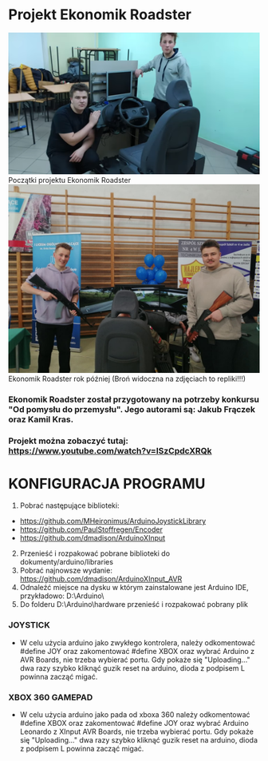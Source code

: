 # Projekt Ekonomik Roadster
![Screenshot](picture.png)
Początki projektu Ekonomik Roadster
![Screenshot](picture2.jpg)
Ekonomik Roadster rok później (Broń widoczna na zdjęciach to repliki!!!)

### Ekonomik Roadster został przygotowany na potrzeby konkursu "Od pomysłu do przemysłu".  Jego autorami są: Jakub Frączek oraz Kamil Kras.
### Projekt można zobaczyć tutaj: https://www.youtube.com/watch?v=ISzCpdcXRQk
# KONFIGURACJA PROGRAMU
   1. Pobrać następujące biblioteki:
   - https://github.com/MHeironimus/ArduinoJoystickLibrary
   - https://github.com/PaulStoffregen/Encoder
   - https://github.com/dmadison/ArduinoXInput
   2. Przenieść i rozpakować pobrane biblioteki do dokumenty/arduino/libraries
   3. Pobrać najnowsze wydanie: https://github.com/dmadison/ArduinoXInput_AVR
   4. Odnaleźć miejsce na dysku w którym zainstalowane jest Arduino IDE,
   przykładowo: D:\Arduino\
   5. Do folderu D:\Arduino\hardware przenieść i rozpakować pobrany plik
    
### JOYSTICK
   - W celu użycia arduino jako zwykłego kontrolera, należy odkomentować #define JOY
   oraz zakomentować #define XBOX oraz wybrać Arduino z AVR Boards, nie trzeba wybierać portu.
   Gdy pokaże się "Uploading..." dwa razy szybko kliknąć guzik reset na arduino, dioda
   z podpisem L powinna zacząć migać. 
   
### XBOX 360 GAMEPAD
   - W celu użycia arduino jako pada od xboxa 360 należy odkomentować #define XBOX
   oraz zakomentować #define JOY oraz wybrać Arduino Leonardo z XInput AVR Boards, 
   nie trzeba wybierać portu. Gdy pokaże się "Uploading..." dwa razy szybko kliknąć 
   guzik reset na arduino, dioda z podpisem L powinna zacząć migać. 
  
